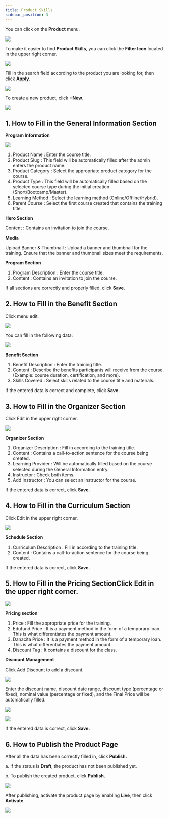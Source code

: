 ```yaml
---
title: Product Skills
sidebar_position: 3
---
```

You can click on the **Product** menu.

![](/img/product-skills-1.png)

To make it easier to find **Product Skills**, you can click the **Filter Icon** located in the upper right corner.

![](/img/product-skills-2.png)

Fill in the search field according to the product you are looking for, then click **Apply**.

![](/img/product-skills-3.png)

To create a new product, click **+New**.

![](/img/product-skills-4.png)

## 1. How to Fill in the **General Information** Section

**Program Information**

![](/img/product-skills-5.png)

1. Product Name : Enter the course title.
2. Product Slug : This field will be automatically filled after the admin enters the product name.
3. Product Category : Select the appropriate product category for the course.
4. Product Type : This field will be automatically filled based on the selected course type during the initial creation (Short/Bootcamp/Master).
5. Learning Method : Select the learning method (Online/Offline/Hybrid).
6. Parent Course : Select the first course created that contains the training title.

**Hero Section**

Content : Contains an invitation to join the course.

**Media**

Upload Banner & Thumbnail : Upload a banner and thumbnail for the training. Ensure that the banner and thumbnail sizes meet the requirements.

**Program Section**

1. Program Description : Enter the course title.
2. Content : Contains an invitation to join the course.



If all sections are correctly and properly filled, click **Save.**



## **2.** How to Fill in the **Benefit** Section

Click menu edit.

![](/img/product-skills-6.png)

You can fill in the following data:

![](/img/product-skills-7.png)

**Benefit Section**

1. Benefit Description : Enter the training title.
2. Content : Describe the benefits participants will receive from the course. (Example: course duration, certification, and more).
3. Skills Covered : Select skills related to the course title and materials.

If the entered data is correct and complete, click **Save.**

## 3. How to Fill in the **Organizer** Section

Click Edit in the upper right corner.

![](/img/product-skills-8.png)

**Organizer Section**

1. Organizer Description : Fill in according to the training title.
2. Content : Contains a call-to-action sentence for the course being created.
3. Learning Provider : Will be automatically filled based on the course selected during the General Information entry.
4. Instructor : Check both items.
5. Add Instructor : You can select an instructor for the course.

If the entered data is correct, click **Save.**

## 4. How to Fill in the **Curriculum** Section

Click Edit in the upper right corner.

![](/img/product-skills-9.png)

**Schedule Section**

1. Curriculum Description : Fill in according to the training title.
2. Content : Contains a call-to-action sentence for the course being created.

If the entered data is correct, click **Save.**

## 5. How to Fill in the **Pricing** SectionClick Edit in the upper right corner.

![](/img/product-skills-10.png)

**Pricing section**

1. Price : Fill the appropriate price for the training.
2. Edufund Price : It is a payment method in the form of a temporary loan. This is what differentiates the payment amount.
3. Danacita Price : It is a payment method in the form of a temporary loan. This is what differentiates the payment amount.
4. Discount Tag : It contains a discount for the class.

**Discount Management**

Click Add Discount to add a discount.

![](/img/product-skills-11.png)

Enter the discount name, discount date range, discount type (percentage or fixed), nominal value (percentage or fixed), and the Final Price will be automatically filled.

![](/img/product-skills-12.png)

![](/img/product-skills-13.png)

If the entered data is correct, click **Save.**

## 6. How to **Publish** the Product Page

After all the data has been correctly filled in, click **Publish.**

a. If the status is **Draft**, the product has not been published yet.

b. To publish the created product, click **Publish.**

![](/img/product-skills-14.png)

After publishing, activate the product page by enabling **Live**, then click **Activate**.

![](/img/product-skills-15.png)
